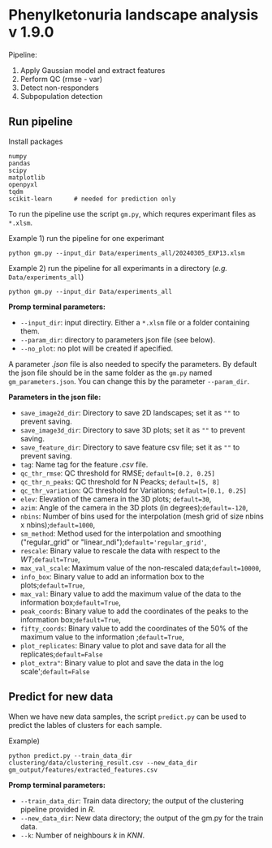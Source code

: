 # Phenylketonuria landscape analysis v 1.9.0

Pipeline:
1. Apply Gaussian model and extract features
2. Perform QC (rmse - var)
3. Detect non-responders
4. Subpopulation detection

## Run pipeline

Install packages
```
numpy
pandas
scipy
matplotlib
openpyxl
tqdm
scikit-learn      # needed for prediction only
```
To run the pipeline use the script ```gm.py```, which requres experimant files as ```*.xlsm```.

Example 1) run the pipeline for one experimant
```
python gm.py --input_dir Data/experiments_all/20240305_EXP13.xlsm
```
Example 2) run the pipeline for all experimants in a directory (*e.g.* ```Data/experiments_all```)
```
python gm.py --input_dir Data/experiments_all
```

**Promp terminal parameters:**
* ```--input_dir```: input directiry. Either a ```*.xlsm``` file or a folder containing them.
* ```--param_dir```: directory to parameters json file (see below).
* ```--no_plot```: no plot will be created if apecified.

A parameter *.json* file is also needed to specify the parameters. By default the json file should be in the same folder as the ```gm.py``` named ```gm_parameters.json```. You can change this by the parameter ```--param_dir```.

**Parameters in the json file:**
* ```save_image2d_dir```: Directory to save 2D landscapes; set it as ```""``` to prevent saving.
* ```save_image3d_dir```: Directory to save 3D plots; set it as ```""``` to prevent saving.
* ```save_feature_dir```: Directory to save feature csv file; set it as ```""``` to prevent saving.
* ```tag```: Name tag for the feature *.csv* file.
* ```qc_thr_rmse```: QC threshold for RMSE;  ```default=[0.2, 0.25]```
* ```qc_thr_n_peaks```: QC threshold for N Peacks; ```default=[5, 8]```
* ```qc_thr_variation```: QC threshold for Variations; ```default=[0.1, 0.25]```
* ```elev```: Elevation of the camera in the 3D plots; ```default=30```,
* ```azim```: Angle of the camera in the 3D plots (in degrees);```default=-120```,
* ```nbins```: Number of bins used for the interpolation (mesh grid of size nbins x nbins);```default=1000```,
* ```sm_method```: Method used for the interpolation and smoothing ("regular_grid" or "linear_ndi");```default='regular_grid'```,
* ```rescale```: Binary value to rescale the data with respect to the *WT*;```default=True```,
* ```max_val_scale```: Maximum value of the non-rescaled data;```default=10000```,
* ```info_box```: Binary value to add an information box to the plots;```default=True```,
* ```max_val```: Binary value to add the maximum value of the data to the information box;```default=True```,
* ```peak_coords```: Binary value to add the coordinates of the peaks to the information box;```default=True```,
* ```fifty_coords```: Binary value to add the coordinates of the 50% of the maximum value to the information ;```default=True```,
* ```plot_replicates```: Binary value to plot and save data for all the replicates;```default=False```
* ```plot_extra"```: Binary value to plot and save the data in the log scale';```default=False```



## Predict for new data
When we have new data samples, the script ```predict.py``` can be used to predict the lables of clusters for each sample.

Example)
```
python predict.py --train_data_dir clustering/data/clustering_result.csv --new_data_dir gm_output/features/extracted_features.csv
```

**Promp terminal parameters:**
* ```--train_data_dir```: Train data directory; the output of the clustering pipeline provided in *R*.
* ```--new_data_dir```: New data directory; the output of the gm.py for the train data.
* ```--k```: Number of neighbours *k* in *KNN*.

